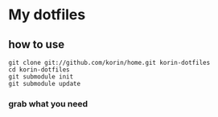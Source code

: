 My dotfiles
=============================================
how to use
---------------------------------------------

	git clone git://github.com/korin/home.git korin-dotfiles
	cd korin-dotfiles
	git submodule init
	git submodule update

### grab what you need
